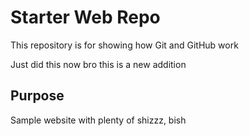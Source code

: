 # Starter Web Repo

This repository is for showing how Git and GitHub work

Just did this now bro this is a new addition

## Purpose

Sample website with plenty of shizzz, bish